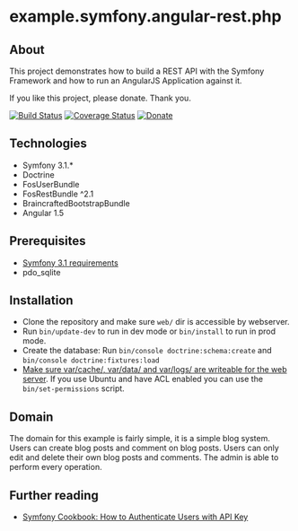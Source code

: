 example.symfony.angular-rest.php
================================

About
-----

This project demonstrates how to build a REST API with the Symfony Framework and how to run an AngularJS Application against it.

If you like this project, please donate. Thank you.

[![Build Status](https://travis-ci.org/philipsorst/example.symfony.angular-rest.php.svg?branch=master)](https://travis-ci.org/philipsorst/example.symfony.angular-rest.php)
[![Coverage Status](https://coveralls.io/repos/github/philipsorst/example.symfony.angular-rest.php/badge.svg)](https://coveralls.io/github/philipsorst/example.symfony.angular-rest.php/)
[![Donate](https://img.shields.io/badge/Donate-PayPal-green.svg)](https://www.paypal.com/cgi-bin/webscr?cmd=_donations&business=W9NAXW8YAZ4D6&item_name=example.symfony.angular-rest.php%20Donation&currency_code=EUR) 

Technologies
------------

* Symfony 3.1.*
* Doctrine
* FosUserBundle
* FosRestBundle ^2.1
* BraincraftedBootstrapBundle
* Angular 1.5

Prerequisites
-------------

* [Symfony 3.1 requirements](https://symfony.com/doc/3.1/reference/requirements.html)
* pdo_sqlite

Installation
------------

* Clone the repository and make sure ```web/``` dir is accessible by webserver.
* Run ```bin/update-dev``` to run in dev mode or ```bin/install``` to run in prod mode.
* Create the database: Run ```bin/console doctrine:schema:create``` and ```bin/console doctrine:fixtures:load```
* [Make sure var/cache/, var/data/ and var/logs/ are writeable for the web server](https://symfony.com/doc/current/setup/file_permissions.html). If you use Ubuntu and have ACL enabled you can use the ```bin/set-permissions``` script.

Domain
------

The domain for this example is fairly simple, it is a simple blog system. Users can create blog posts and comment on blog posts. Users can only edit and delete their own blog posts and comments. The admin is able to perform every operation.

Further reading
---------------

* [Symfony Cookbook: How to Authenticate Users with API Key](http://symfony.com/doc/current/cookbook/security/api_key_authentication.html)
